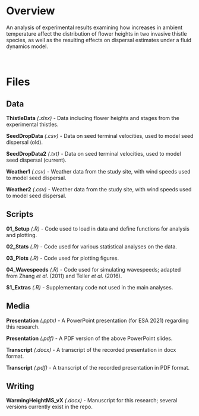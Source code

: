 # Overview

An analysis of experimental results examining how increases in ambient temperature affect the distribution of flower heights in two invasive thistle species, as well as the resulting effects on dispersal estimates under a fluid dynamics model.

<br/>

# Files

## Data

**ThistleData** *(.xlsx)* - Data including flower heights and stages from the experimental thistles.

**SeedDropData** *(.csv)* - Data on seed terminal velocities, used to model seed dispersal (old).

**SeedDropData2** *(.txt)* - Data on seed terminal velocities, used to model seed dispersal (current).

**Weather1** *(.csv)* - Weather data from the study site, with wind speeds used to model seed dispersal.

**Weather2** *(.csv)* -  Weather data from the study site, with wind speeds used to model seed dispersal.

## Scripts

**01_Setup** *(.R)* - Code used to load in data and define functions for analysis and plotting.

**02_Stats** *(.R)* - Code used for various statistical analyses on the data.

**03_Plots** *(.R)* - Code used for plotting figures.

**04_Wavespeeds** *(.R)* - Code used for simulating wavespeeds; adapted from Zhang *et al*. (2011) and Teller *et al*. (2016).

**S1_Extras** *(.R)* - Supplementary code not used in the main analyses.

## Media

**Presentation** *(.pptx)* - A PowerPoint presentation (for ESA 2021) regarding this research.

**Presentation** *(.pdf)* - A PDF version of the above PowerPoint slides.

**Transcript** *(.docx)* - A transcript of the recorded presentation in docx format.

**Transcript** *(.pdf)* - A transcript of the recorded presentation in PDF format.

## Writing

**WarmingHeightMS_vX** *(.docx)* - Manuscript for this research; several versions currently exist in the repo.
